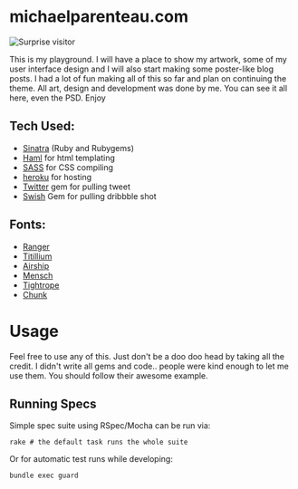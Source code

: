 # michaelparenteau.com

![Surprise visitor](http://dribbble.com/system/users/2417/screenshots/305373/surprise-visitor.gif?1319875533)

This is my playground. I will have a place to show my artwork, some of my user interface design and I will also start making some poster-like blog posts. I had a lot of fun making all of this so far and plan on continuing the theme. All art, design and development was done by me. You can see it all here, even the PSD. Enjoy

## Tech Used:

* [Sinatra](http://sinatrarb.com) (Ruby and Rubygems)
* [Haml](http://haml-lang.com) for html templating
* [SASS](http://sass-lang.com) for CSS compiling
* [heroku](http://heroku.com) for hosting
* [Twitter](https://github.com/jnunemaker/twitter) gem for pulling tweet
* [Swish](https://github.com/jeremyw/swish) Gem for pulling dribbble shot

## Fonts:

* [Ranger](http://www.losttype.com/font/?name=ranger)
* [Titillium](http://www.fontsquirrel.com/fonts/TitilliumText)
* [Airship](http://www.losttype.com/font/?name=airship)
* [Mensch](http://www.losttype.com/font/?name=mensch)
* [Tightrope](http://www.losttype.com/font/?name=tightrope)
* [Chunk](http://www.theleagueofmoveabletype.com/fonts/4-chunk)

# Usage

Feel free to use any of this. Just don't be a doo doo head by taking all the credit. I didn't write all gems and code.. people were kind enough to let me use them. You should follow their awesome example.

## Running Specs

Simple spec suite using RSpec/Mocha can be run via:

    rake # the default task runs the whole suite

Or for automatic test runs while developing:

    bundle exec guard